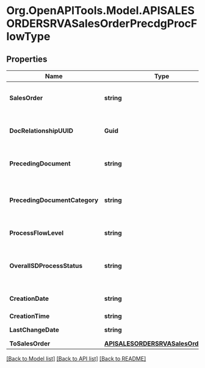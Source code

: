 # Org.OpenAPITools.Model.APISALESORDERSRVASalesOrderPrecdgProcFlowType

## Properties

Name | Type | Description | Notes
------------ | ------------- | ------------- | -------------
**SalesOrder** | **string** | Subsequent Sales and Distribution Document | [optional] 
**DocRelationshipUUID** | **Guid** | SD Unique Document Relationship Identification | [optional] 
**PrecedingDocument** | **string** | Preceding sales and distribution document | [optional] 
**PrecedingDocumentCategory** | **string** | Document Category of Preceding SD Document | [optional] 
**ProcessFlowLevel** | **string** | Level of the document flow record | [optional] 
**OverallSDProcessStatus** | **string** | Overall Processing Status (Header/All Items) | [optional] 
**CreationDate** | **string** | Record Creation Date | [optional] 
**CreationTime** | **string** | Entry time | [optional] 
**LastChangeDate** | **string** | Last Changed On | [optional] 
**ToSalesOrder** | [**APISALESORDERSRVASalesOrderType**](APISALESORDERSRVASalesOrderType.md) |  | [optional] 

[[Back to Model list]](../README.md#documentation-for-models) [[Back to API list]](../README.md#documentation-for-api-endpoints) [[Back to README]](../README.md)

